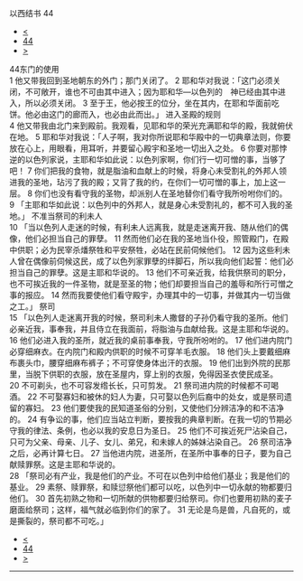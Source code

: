 ﻿





 以西结书 44




* [<](bible/EZK43.md)
* [44](bible/EZK.md)
* [>](bible/EZK45.md)



 
44东门的使用  
1 他又带我回到圣地朝东的外门；那门关闭了。 
2 耶和华对我说：「这门必须关闭，不可敞开，谁也不可由其中进入；因为耶和华—以色列的　神已经由其中进入，所以必须关闭。 
3 至于王，他必按王的位分，坐在其内，在耶和华面前吃饼。他必由这门的廊而入，也必由此而出。」 进入圣殿的规则  
4 他又带我由北门来到殿前。我观看，见耶和华的荣光充满耶和华的殿，我就俯伏在地。 
5 耶和华对我说：「人子啊，我对你所说耶和华殿中的一切典章法则，你要放在心上，用眼看，用耳听，并要留心殿宇和圣地一切出入之处。 
6 你要对那悖逆的以色列家说，主耶和华如此说：以色列家啊，你们行一切可憎的事，当够了吧！ 
7 你们把我的食物，就是脂油和血献上的时候，将身心未受割礼的外邦人领进我的圣地，玷污了我的殿；又背了我的约，在你们一切可憎的事上，加上这一层。 
8 你们也没有看守我的圣物，却派别人在圣地替你们看守我所吩咐你们的。  
9 「主耶和华如此说：以色列中的外邦人，就是身心未受割礼的，都不可入我的圣地。」 不准当祭司的利未人  
10 「当以色列人走迷的时候，有利未人远离我，就是走迷离开我、随从他们的偶像，他们必担当自己的罪孽。 
11 然而他们必在我的圣地当仆役，照管殿门，在殿中供职；必为民宰杀燔祭牲和平安祭牲，必站在民前伺候他们。 
12 因为这些利未人曾在偶像前伺候这民，成了以色列家罪孽的绊脚石，所以我向他们起誓：他们必担当自己的罪孽。这是主耶和华说的。 
13 他们不可亲近我，给我供祭司的职分，也不可挨近我的一件圣物，就是至圣的物；他们却要担当自己的羞辱和所行可憎之事的报应。 
14 然而我要使他们看守殿宇，办理其中的一切事，并做其内一切当做之工。」 祭司  
15 「以色列人走迷离开我的时候，祭司利未人撒督的子孙仍看守我的圣所。他们必亲近我，事奉我，并且侍立在我面前，将脂油与血献给我。这是主耶和华说的。 
16 他们必进入我的圣所，就近我的桌前事奉我，守我所吩咐的。 
17 他们进内院门必穿细麻衣。在内院门和殿内供职的时候不可穿羊毛衣服。 
18 他们头上要戴细麻布裹头巾，腰穿细麻布裤子；不可穿使身体出汗的衣服。 
19 他们出到外院的民那里，当脱下供职的衣服，放在圣屋内，穿上别的衣服，免得因圣衣使民成圣。 
20 不可剃头，也不可容发绺长长，只可剪发。 
21 祭司进内院的时候都不可喝酒。 
22 不可娶寡妇和被休的妇人为妻，只可娶以色列后裔中的处女，或是祭司遗留的寡妇。 
23 他们要使我的民知道圣俗的分别，又使他们分辨洁净的和不洁净的。 
24 有争讼的事，他们应当站立判断，要按我的典章判断。在我一切的节期必守我的律法、条例，也必以我的安息日为圣日。 
25 他们不可挨近死尸沾染自己，只可为父亲、母亲、儿子、女儿、弟兄，和未嫁人的姊妹沾染自己。 
26 祭司洁净之后，必再计算七日。 
27 当他进内院，进圣所，在圣所中事奉的日子，要为自己献赎罪祭。这是主耶和华说的。  
28 「祭司必有产业，我是他们的产业。不可在以色列中给他们基业；我是他们的基业。 
29 素祭、赎罪祭，和赎愆祭他们都可以吃，以色列中一切永献的物都要归他们。 
30 首先初熟之物和一切所献的供物都要归给祭司。你们也要用初熟的麦子磨面给祭司；这样，福气就必临到你们的家了。 
31 无论是鸟是兽，凡自死的，或是撕裂的，祭司都不可吃。」 
* [<](bible/EZK43.md)
* [44](bible/EZK.md)
* [>](bible/EZK45.md)





---









